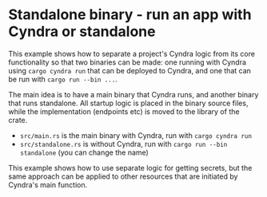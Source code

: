 # Standalone binary - run an app with Cyndra or standalone

This example shows how to separate a project's Cyndra logic from its core functionality so that two binaries can be made: one running with Cyndra using `cargo cyndra run` that can be deployed to Cyndra, and one that can be run with `cargo run --bin ...`.

The main idea is to have a main binary that Cyndra runs, and another binary that runs standalone.
All startup logic is placed in the binary source files, while the implementation (endpoints etc) is moved to the library of the crate.

- `src/main.rs` is the main binary with Cyndra, run with `cargo cyndra run`
- `src/standalone.rs` is without Cyndra, run with `cargo run --bin standalone` (you can change the name)

This example shows how to use separate logic for getting secrets, but the same approach can be applied to other resources that are initiated by Cyndra's main function.
